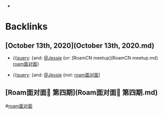 - 

# Backlinks
## [October 13th, 2020](October 13th, 2020.md)
- {{[query](query.md): {and: [@Jessie](@Jessie.md) {or: [RoamCN meetup](RoamCN meetup.md) [roam面对面](roam面对面.md)}

- {{[query](query.md): {and: [@Jessie](@Jessie.md) {not: [roam面对面](roam面对面.md)]

## [Roam面对面🍜 第四期](Roam面对面🍜 第四期.md)

#[roam面对面](roam面对面.md)

